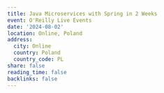 ```yaml
---
title: Java Microservices with Spring in 2 Weeks
event: O'Reilly Live Events
date: '2024-08-02'
location: Online, Poland
address:
  city: Online
  country: Poland
  country_code: PL
share: false
reading_time: false
backlinks: false
---
```

